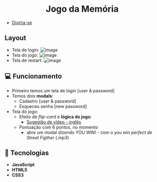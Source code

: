 <h1 align='center'>Jogo da Memória</h1>

- [Divirta-se](https://memory-game10.vercel.app/)

## Layout
- Tela de login: ![image](https://user-images.githubusercontent.com/62751571/181507611-6c3221f6-3147-4338-9853-301ef010e306.png)
- Tela do jogo: ![image](https://user-images.githubusercontent.com/62751571/181507748-c545b726-187a-469f-bb72-b0dedf212fb2.png)
- Tela de restart: ![image](https://user-images.githubusercontent.com/62751571/174336375-4989950a-820b-44d6-9140-d2b0ed7930d9.png)

## :computer: Funcionamento 
- Primeiro temos um tela de login [user & password] 
- Temos dois **modals**: 
    - Cadastro [user & password]
    - Esqueceu senha [new password]
- Tela do jogo:
    - Efeito de *flip-card* e **lógica do jogo**: 
        - [Sugestão de vídeo - inglês](https://youtu.be/ZniVgo8U7ek)
    - Pontuação com 6 pontos, no momento
        - abre um modal dizendo YOU WIN! - com o _*you win perfect de Street Figther*_ (.mp3)

## :rocket: Tecnologias
- **JavaScript** 
- **HTML5**         
- **CSS3**     
